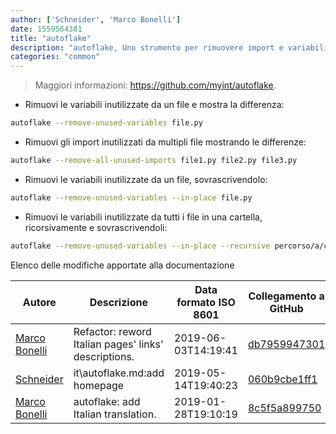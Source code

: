 ```yaml
---
author: ['Schneider', 'Marco Bonelli']
date: 1559564381
title: "autoflake"
description: "autoflake, Uno strumento per rimuovere import e variabili inutilizzati da codice Python."
categories: "common"
---
```

> Maggiori informazioni: <https://github.com/myint/autoflake>.

- Rimuovi le variabili inutilizzate da un file e mostra la differenza:

```bash
autoflake --remove-unused-variables file.py
```

- Rimuovi gli import inutilizzati da multipli file mostrando le differenze:

```bash
autoflake --remove-all-unused-imports file1.py file2.py file3.py
```

- Rimuovi le variabili inutilizzate da un file, sovrascrivendolo:

```bash
autoflake --remove-unused-variables --in-place file.py
```

- Rimuovi le variabili inutilizzate da tutti i file in una cartella, ricorsivamente e sovrascrivendoli:

```bash
autoflake --remove-unused-variables --in-place --recursive percorso/a/cartella
```
Elenco delle modifiche apportate alla documentazione


Autore | Descrizione | Data formato ISO 8601 | Collegamento a GitHub
------|-----|-----|-----
[Marco Bonelli](mailto:marco@mebeim.net) | Refactor: reword Italian pages' links' descriptions. | 2019-06-03T14:19:41 | [db7959947301](https://github.com/tldr-pages/tldr/commit/db795994730108131d36e7a50b67378e79e27c10)
[Schneider](mailto:lucas.schneider@sap.com) | it\autoflake.md:add homepage | 2019-05-14T19:40:23 | [060b9cbe1ff1](https://github.com/tldr-pages/tldr/commit/060b9cbe1ff179a22fb2b9b62bf3d245c240f71f)
[Marco Bonelli](mailto:mb5.marcob@gmail.com) | autoflake: add Italian translation. | 2019-01-28T19:10:19 | [8c5f5a899750](https://github.com/tldr-pages/tldr/commit/8c5f5a899750e0556ec171ddd1e77f0db5ffdca5)

